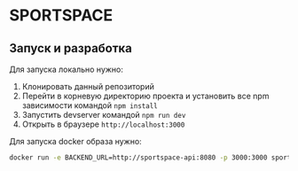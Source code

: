 # SPORTSPACE

## Запуск и разработка

Для запуска локально нужно:

1. Клонировать данный репозиторий
2. Перейти в корневую директорию проекта и установить все npm зависимости командой `npm install`
3. Запустить devserver командой `npm run dev`
5. Открыть в браузере `http://localhost:3000`


Для запуска docker образа нужно:
```bash
docker run -e BACKEND_URL=http://sportspace-api:8080 -p 3000:3000 sportspace-frontend
```